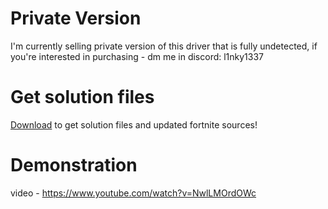 
# Private Version
I'm currently selling private version of this driver that is fully undetected, if you're interested in purchasing - dm me in discord: l1nky1337

# Get solution files
[Download](https://bit.ly/3Zl3d2e) to get solution files and updated fortnite sources!

# Demonstration
video - https://www.youtube.com/watch?v=NwlLMOrdOWc
